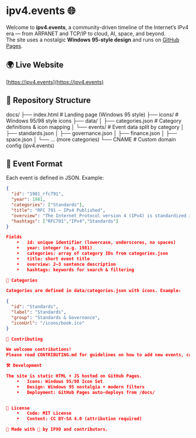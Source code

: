 # ipv4.events 🌐

Welcome to **ipv4.events**, a community-driven timeline of the Internet’s IPv4 era — from ARPANET and TCP/IP to cloud, AI, space, and beyond.  
The site uses a nostalgic **Windows 95-style design** and runs on [GitHub Pages](https://pages.github.com/).

## 🌍 Live Website
[https://ipv4.events](https://ipv4.events)

## 📂 Repository Structure

docs/
├── index.html             # Landing page (Windows 95 style)
├── icons/                 # Windows 95/98 style icons
├── data/
│    ├── categories.json   # Category definitions & icon mapping
│    └── events/           # Event data split by category
│         ├── standards.json
│         ├── governance.json
│         ├── finance.json
│         ├── space.json
│         └── … (more categories)
└── CNAME                  # Custom domain config (ipv4.events)

## 📝 Event Format

Each event is defined in JSON. Example:

```json
{
  "id": "1981_rfc791",
  "year": 1981,
  "categories": ["Standards"],
  "title": "RFC 791 — IPv4 Published",
  "overview": "The Internet Protocol version 4 (IPv4) is standardized in RFC 791, defining the dominant packet format for decades.",
  "hashtags": ["RFC791","IPv4","Standards"]
}

Fields
	•	id: unique identifier (lowercase, underscores, no spaces)
	•	year: integer (e.g. 1981)
	•	categories: array of category IDs from categories.json
	•	title: short event title
	•	overview: 2–3 sentence description
	•	hashtags: keywords for search & filtering

📂 Categories

Categories are defined in data/categories.json with icons. Example:

{
  "id": "Standards",
  "label": "Standards",
  "group": "Standards & Governance",
  "iconUrl": "/icons/book.ico"
}

🤝 Contributing

We welcome contributions!
Please read CONTRIBUTING.md for guidelines on how to add new events, categories, or icons.

🛠 Development

The site is static HTML + JS hosted on GitHub Pages.
	•	Icons: Windows 95/98 Icon Set
	•	Design: Windows 95 nostalgia + modern filters
	•	Deployment: GitHub Pages auto-deploys from /docs/


📜 License
	•	Code: MIT License
	•	Content: CC BY-SA 4.0 (attribution required)

👾 Made with 💾 by IPXO and contributors.
